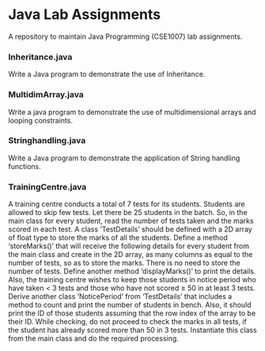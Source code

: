 # Java Lab Assignments
A repository to maintain Java Programming (CSE1007) lab assignments.

### Inheritance.java
Write a Java program to demonstrate the use of Inheritance.

### MultidimArray.java
Write a java program to demonstrate the use of multidimensional arrays and looping constraints.

### Stringhandling.java
Write a Java program to demonstrate the application of String handling functions.

### TrainingCentre.java
A training centre conducts a total of 7 tests for its students. Students are allowed to skip few tests. Let there be 25 students in the batch. So, in the main class for every student, read the number of tests taken and the marks scored in each test. A class ‘TestDetails’ should be defined with a 2D array of float type to store the marks of all the students. Define a method ‘storeMarks()’ that will receive the following details for every student from the main class and create in the 2D array, as many columns as equal to the number of tests, so as to store the marks. There is no need to store the number of tests. Define another method ‘displayMarks()’ to print the details. Also, the training centre wishes to keep those students in notice period who have taken < 3 tests and those who have not scored ≥ 50 in at least 3 tests. Derive another class ‘NoticePeriod’ from ‘TestDetails’ that includes a method to count and print the number of students in bench. Also, it should print the ID of those students assuming that the row index of the array to be their ID. While checking, do not proceed to check the marks in all tests, if the student has already scored more than 50 in 3 tests. Instantiate this class from the main class and do the required processing.

